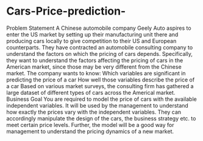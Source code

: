 # Cars-Price-prediction-
Problem Statement A Chinese automobile company Geely Auto aspires to enter the US market by setting up their manufacturing unit there and producing cars locally to give competition to their US and European counterparts.      They have contracted an automobile consulting company to understand the factors on which the pricing of cars depends. Specifically, they want to understand the factors affecting the pricing of cars in the American market, since those may be very different from the Chinese market. The company wants to know:  Which variables are significant in predicting the price of a car How well those variables describe the price of a car Based on various market surveys, the consulting firm has gathered a large dataset of different types of cars across the Americal market.      Business Goal   You are required to model the price of cars with the available independent variables. It will be used by the management to understand how exactly the prices vary with the independent variables. They can accordingly manipulate the design of the cars, the business strategy etc. to meet certain price levels. Further, the model will be a good way for management to understand the pricing dynamics of a new market. 
